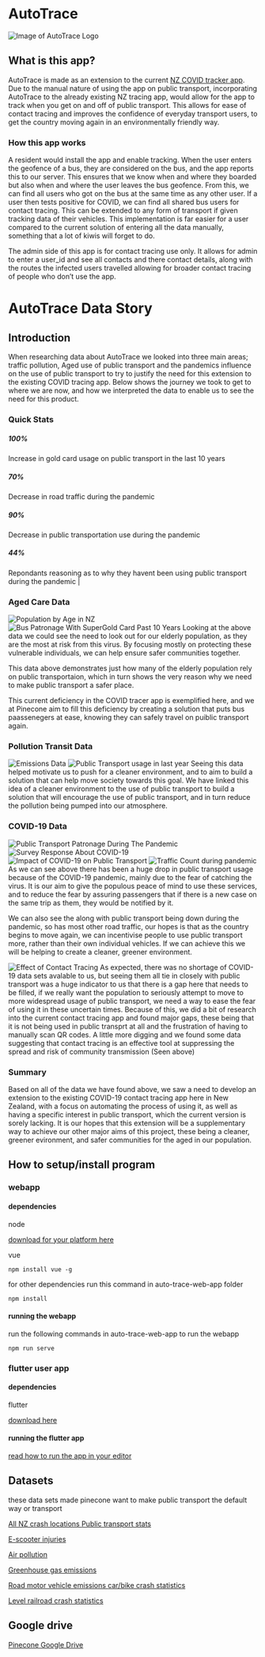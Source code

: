# AutoTrace
![Image of AutoTrace Logo](https://raw.githubusercontent.com/FloydWatson/AutoTrace/master/auto-trace-web-app/src/assets/auto_logo.png)
## What is this app?
AutoTrace is made as an extension to the current [NZ COVID tracker app](https://www.health.govt.nz/our-work/diseases-and-conditions/covid-19-novel-coronavirus/covid-19-novel-coronavirus-resources-and-tools/nz-covid-tracer-app
). Due to the manual nature of using the app on public transport, incorporating AutoTrace to the already existing NZ tracing app, would allow for the app to track when you get on and off of public transport. This allows for ease of contact tracing and improves the confidence of everyday transport users, to get the country moving again in an environmentally friendly way.

### How this app works
A resident would install the app and enable tracking. When the user enters the geofence of a bus, they are considered on the bus, and the app reports this to our server. This ensures  that we know when and where they boarded but also when and where the user leaves the bus geofence. From this, we can find all users who got on the bus at the same time as any other user. If a user then tests positive for COVID, we can find all shared bus users for contact tracing. This can be extended to any form of transport if given tracking data of their vehicles. This implementation is far easier for a user compared to the current solution of entering all the data manually, something that a lot of kiwis will forget to do.

The admin side of this app is for contact tracing use only. It allows for admin to enter a user_id and see all contacts and there contact details, along with the routes the infected users travelled allowing for broader contact tracing of people who don’t use the app.

# AutoTrace Data Story
## Introduction
When researching data about AutoTrace we looked into three main areas; traffic pollution, Aged use of public transport and the pandemics influence on the use of public transport to try to justify the need for this extension to the existing COVID tracing app. Below shows the journey we took to get to where we are now, and how we interpreted the data to enable us to see the need for this product.

### Quick Stats
##### 100% 
Increase in gold card usage on public transport in the last 10 years
##### 70%
Decrease in road traffic during the pandemic
##### 90%
Decrease in public transportation use during the pandemic
##### 44%
Repondants reasoning as to why they havent been using public transport during the pandemic |

### Aged Care Data
![Population by Age in NZ](https://raw.githubusercontent.com/FloydWatson/AutoTrace/development/auto-trace-web-app/src/assets/population.PNG)
![Bus Patronage With SuperGold Card Past 10 Years](https://i.imgur.com/lX647Md.png)
Looking at the above data we could see the need to look out for our elderly population, as they are the most at risk from this virus. By focusing mostly on protecting these vulnerable individuals, we can help ensure safer communities together.

This data above demonstrates just how many of the elderly population rely on public transportaion, which in turn shows the very reason why we need to make public transport a safer place.

This current deficiency in the COVID tracer app is exemplified here, and we at Pinecone aim to fill this deficiency by creating a solution that puts bus paassenegers at ease, knowing they can safely travel on puiblic transport again.

### Pollution Transit Data
![Emissions Data](https://raw.githubusercontent.com/FloydWatson/AutoTrace/development/auto-trace-web-app/src/assets/emissions.png)
![Public Transport usage in last year](https://i.imgur.com/CcVyZvh.png)
 Seeing this data helped motivate us to push for a cleaner environment, and to aim to build a solution that can help move society towards this goal. We have linked this idea of a cleaner environment to the use of public transport to build a solution that will encourage the use of public transport, and in turn reduce the pollution being pumped into our atmosphere.

### COVID-19 Data
![Public Transport Patronage During The Pandemic](https://i.imgur.com/jFabtD3.png)
![Survey Response About COVID-19](https://i.imgur.com/imV4cIL.png)
![Impact of COVID-19 on Public Transport](https://raw.githubusercontent.com/FloydWatson/AutoTrace/development/auto-trace-web-app/src/assets/public_transport_graph.png)
![Traffic Count during pandemic](https://i.imgur.com/tnsyMK4.png)
As we can see above there has been a huge drop in public transport usage because of the COVID-19 pandemic, mainly due to the fear of catching the virus. It is our aim to give the populous peace of mind to use these services, and to reduce the fear by assuring passengers that if there is a new case on the same trip as them, they would be notified by it.

We can also see the along with public transport being down during the pandemic, so has most other road traffic, our hopes is that as the country begins to move again, we can incentivise people to use public transport more, rather than their own individual vehicles. If we can achieve this we will be helping to create a cleaner, greener environment.

![Effect of Contact Tracing](https://marlin-prod.literatumonline.com/cms/attachment/011d0871-6f2a-45dc-93a7-db3e40929cdc/gr2.jpg)
As expected, there was no shortage of COVID-19 data sets avalable to us, but seeing them all tie in closely with public transport was a huge indicator to us that there is a gap here that needs to be filled, if we really want the population to seriously attempt to move to more widespread usage of public transport, we need a way to ease the fear of using it in these uncertain times. Because of this, we did a bit of research into the current contact tracing app and found major gaps, these being that it is not being used in public transprt at all and the frustration of having to manually scan QR codes. A little more digging and we found some data suggesting that contact tracing is an effective tool at suppressing the spread and risk of community transmission (Seen above)

### Summary
Based on all of the data we have found above, we saw a need to develop an extension to the existing COVID-19 contact tracing app here in New Zealand, with a focus on automating the process of using it, as well as having a specific interest in public transport, which the current version is sorely lacking. It is our hopes that this extension will be a supplementary way to achieve our other major aims of this project, these being a  cleaner, greener evironment, and safer communities for the aged in our population.

## How to setup/install program

### webapp
#### dependencies
node 

[download for your platform here](https://nodejs.org/en/download/)

vue 
```
npm install vue -g
```

for other dependencies run this command in auto-trace-web-app folder
```
npm install
```
#### running the webapp

run the following commands in auto-trace-web-app to run the webapp 
```
npm run serve
``` 


### flutter user app
#### dependencies
flutter

[download here](https://flutter.dev/docs/get-started/install)


#### running the flutter app
[read how to run the app in your editor](https://flutter.dev/docs/get-started/editor)

## Datasets
these data sets made pinecone want to make public transport the default way or transport

[All NZ crash locations ](https://maphub.nzta.govt.nz/cas/)
[Public transport stats](https://catalogue.data.govt.nz/dataset/performance-of-public-transport-services/resource/f6385e02-5827-40f1-aceb-aa8d38b45039
)


[E-scooter injuries](https://catalogue.data.govt.nz/dataset/c303e9d5-7dae-40e7-a42e-c40d76bfd33a/resource/aa5837a6-b743-499f-8e2e-ca1e0f3bbc1c/download/52231-response.xlsm)


[Air pollution](https://catalogue.data.govt.nz/dataset/air-pollutant-emissions)

[Greenhouse gas emissions](https://www.stats.govt.nz/assets/Uploads/Greenhouse-gas-emissions-industry-and-household/Greenhouse-gas-emissions-industry-and-household-Year-ended-2018/Download-data/Greenhouse-gas-emissions-industry-and-household-year-ended-2018.xlsx)

[Road motor vehicle emissions ](https://catalogue.data.govt.nz/dataset/road-motor-vehicle-emissions)
[car/bike crash statistics](https://catalogue.data.govt.nz/dataset/mot-resources-road-safety-resources-roadcrashstatistics-monthlyoverviewofcrashstatistics)

[Level railroad crash  statistics](https://catalogue.data.govt.nz/dataset/mot-resources-road-safety-resources-roadcrashstatistics-raillevelcrossingstatistics)

## Google drive

[Pinecone Google Drive](https://drive.google.com/drive/folders/19elbpLAUP7AlOk1dUk0S1vkyydklmCIX?usp=sharing)

